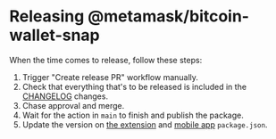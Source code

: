 # Releasing @metamask/bitcoin-wallet-snap

When the time comes to release, follow these steps:

1. Trigger "Create release PR" workflow manually.
2. Check that everything that's to be released is included in the [CHANGELOG](../packages/snap/CHANGELOG.md) changes.
3. Chase approval and merge.
4. Wait for the action in `main` to finish and publish the package.
5. Update the version on [the extension](https://github.com/MetaMask/metamask-extension) and [mobile app](https://github.com/MetaMask/metamask-mobile) `package.json`.
